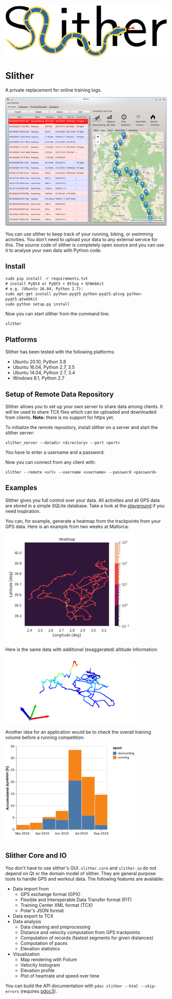 ![slither](doc/source/_static/logo.png)

# Slither

A private replacement for online training logs.

![screenshot](doc/source/_static/slither.png)

You can use slither to keep track of your running, biking, or swimming activities.
You don't need to upload your data to any external service for this. The source
code of slither is completely open source and you can use it to analyse your own
data with Python code.

## Install

    sudo pip install -r requirements.txt
    # install PyQt4 or PyQt5 + QtSvg + QtWebkit
    # e.g. (Ubuntu 16.04, Python 2.7):
    sudo apt-get install python-pyqt5 python-pyqt5.qtsvg python-pyqt5.qtwebkit
    sudo python setup.py install

Now you can start slither from the command line:

    slither

## Platforms

Slither has been tested with the following platforms:

* Ubuntu 20.10, Python 3.8
* Ubuntu 16.04, Python 2.7, 3.5
* Ubuntu 14.04, Python 2.7, 3.4
* Windows 8.1, Python 2.7

## Setup of Remote Data Repository

Slither allows you to set up your own server to share data among clients.
It will be used to share TCX files which can be uploaded and downloaded from
clients. **Note:** there is no support for https yet.

To initialize the remote repository, install slither on a server and start
the slither server:

    slither_server --datadir <directory> --port <port>

You have to enter a username and a password.

Now you can connect from any client with:

    slither --remote <url> --username <username> --password <password>

## Examples

Slither gives you full control over your data. All activities and all
GPS data are stored in a simple SQLite database. Take a look at the
[playground](https://github.com/AlexanderFabisch/slither/tree/master/playground)
if you need inspiration.

You can, for example, generate a heatmap from the trackpoints from your
GPS data. Here is an example from two weeks at Mallorca:

<img src="doc/source/_static/heatmap_mallorca.png" alt="Heatmap Mallorca" width="80%"/>

Here is the same data with additional (exaggerated) altitude information:

<img src="doc/source/_static/3d_mallorca.png" alt="3D Mallorca" width="80%"/>

Another idea for an application would be to check the overall training volume
before a running competition:

<img src="doc/source/_static/training_volume.png" alt="Training Volume" width="80%"/>

## Slither Core and IO

You don't have to use slither's GUI. `slither.core` and `slither.io` do not
depend on Qt or the domain model of slither. They are general purpose tools
to handle GPS and workout data. The following features are available:

* Data import from
    * GPS exchange format (GPX)
    * Flexible and Interoperable Data Transfer format (FIT)
    * Training Center XML format (TCX)
    * Polar's JSON format
* Data export to TCX
* Data analysis
    * Data cleaning and preprocessing
    * Distance and velocity computation from GPS trackpoints
    * Computation of records (fastest segments for given distances)
    * Computation of paces
    * Elevation statistics
* Visualization
    * Map rendering with Folium
    * Velocity histogram
    * Elevation profile
    * Plot of heartrate and speed over time

You can build the API documentation with `pdoc slither --html --skip-errors`
(requires [pdoc3](https://pdoc3.github.io/pdoc/)).

